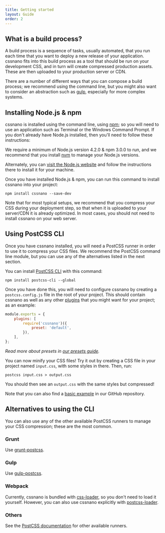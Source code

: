 ```yaml
---
title: Getting started
layout: Guide
order: 2
---
```


## What is a build process?

A build process is a sequence of tasks, usually automated, that you run each
time that you want to deploy a new release of your application. cssnano fits
into this build process as a tool that should be run on your development CSS,
and in turn will create compressed production assets. These are then uploaded
to your production server or CDN.

There are a number of different ways that you can compose a build process; we
recommend using the command line, but you might also want to consider an
abstraction such as [gulp](http://gulpjs.com/), especially for more complex
systems.

## Installing Node.js & npm

cssnano is installed using the command line, using [npm](https://npmjs.com); so
you will need to use an application such as Terminal or the Windows Command
Prompt. If you don't already have Node.js installed, then you'll need to
follow these instructions:

We require a minimum of Node.js version 4.2.0 & npm 3.0.0 to run, and we
recommend that you install [nvm](https://github.com/creationix/nvm) to manage
your Node.js versions.

Alternately, you can [visit the Node.js website](https://nodejs.org/en/) and
follow the instructions there to install it for your machine.

Once you have installed Node.js & npm, you can run this command to install
cssnano into your project:

```shell
npm install cssnano --save-dev
```

Note that for most typical setups, we recommend that you compress your CSS
during your deployment step, so that when it is uploaded to your server/CDN
it is already optimized. In most cases, you should not need to install cssnano
on your web server.

## Using PostCSS CLI

Once you have cssnano installed, you will need a PostCSS runner in order to
use it to compress your CSS files. We recommend the PostCSS command line module,
but you can use any of the alternatives listed in the next section.

You can install [PostCSS CLI](https://github.com/postcss/postcss-cli)
with this command:

```shell
npm install postcss-cli --global
```

Once you have done this, you will need to configure cssnano by creating a
`postcss.config.js` file in the root of your project. This should contain
cssnano as well as any other [plugins] that you might want for your project;
as an example:

[plugins]: https://github.com/postcss/postcss/blob/master/docs/plugins.md

```js
module.exports = {
    plugins: [
        require('cssnano')({
            preset: 'default',
        }),
    ],
};
```

_Read more about presets in [our presets guide](/guides/presets)._

You can now minify your CSS files! Try it out by creating a CSS file in your
project named `input.css`, with some styles in there. Then, run:

```shell
postcss input.css > output.css
```

You should then see an `output.css` with the same styles but compressed!

Note that you can also find a [basic example][example] in our GitHub repository.

[example]: https://github.com/ben-eb/cssnano/tree/master/packages/example-cli-usage

## Alternatives to using the CLI

You can also use any of the other available PostCSS runners to manage your
CSS compression; these are the most common.

### Grunt

Use [grunt-postcss](https://github.com/nDmitry/grunt-postcss).

### Gulp

Use [gulp-postcss](https://github.com/postcss/gulp-postcss).

### Webpack

Currently, cssnano is bundled with [css-loader], so you don't need to load it
yourself. However, you can also use cssnano explicitly with [postcss-loader].

[css-loader]: https://github.com/webpack-contrib/css-loader

[postcss-loader]: https://github.com/postcss/postcss-loader

### Others

See the [PostCSS documentation](https://github.com/postcss/postcss#usage) for
other available runners.
